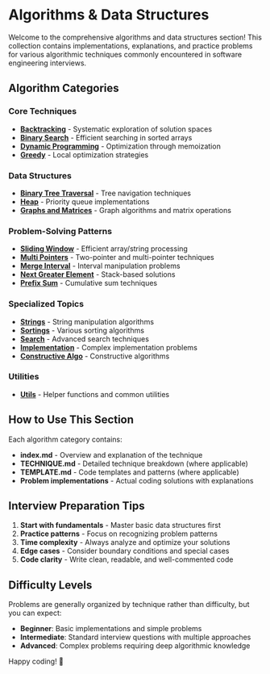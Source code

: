 # Algorithms & Data Structures

Welcome to the comprehensive algorithms and data structures section! This collection contains implementations, explanations, and practice problems for various algorithmic techniques commonly encountered in software engineering interviews.

## Algorithm Categories

### Core Techniques

- **[Backtracking](./Backtracking/)** - Systematic exploration of solution spaces
- **[Binary Search](./Binary%20Search/)** - Efficient searching in sorted arrays
- **[Dynamic Programming](./DynamicProgram/)** - Optimization through memoization
- **[Greedy](./Greedy/)** - Local optimization strategies

### Data Structures

- **[Binary Tree Traversal](./Binary%20Tree%20Traversal/)** - Tree navigation techniques
- **[Heap](./Heap/)** - Priority queue implementations
- **[Graphs and Matrices](./Graphs%20and%20matrices/)** - Graph algorithms and matrix operations

### Problem-Solving Patterns

- **[Sliding Window](./Sliding%20Window/)** - Efficient array/string processing
- **[Multi Pointers](./Multi%20Pointers/)** - Two-pointer and multi-pointer techniques
- **[Merge Interval](./MergeInterval/)** - Interval manipulation problems
- **[Next Greater Element](./Next%20Greater%20Element/)** - Stack-based solutions
- **[Prefix Sum](./Prefix%20Sum/)** - Cumulative sum techniques

### Specialized Topics

- **[Strings](./Strings/)** - String manipulation algorithms
- **[Sortings](./Sortings/)** - Various sorting algorithms
- **[Search](./Search/)** - Advanced search techniques
- **[Implementation](./Implementation/)** - Complex implementation problems
- **[Constructive Algo](./Constructive%20Algo/)** - Constructive algorithms

### Utilities

- **[Utils](./utils/)** - Helper functions and common utilities

## How to Use This Section

Each algorithm category contains:

- **index.md** - Overview and explanation of the technique
- **TECHNIQUE.md** - Detailed technique breakdown (where applicable)
- **TEMPLATE.md** - Code templates and patterns (where applicable)
- **Problem implementations** - Actual coding solutions with explanations

## Interview Preparation Tips

1. **Start with fundamentals** - Master basic data structures first
2. **Practice patterns** - Focus on recognizing problem patterns
3. **Time complexity** - Always analyze and optimize your solutions
4. **Edge cases** - Consider boundary conditions and special cases
5. **Code clarity** - Write clean, readable, and well-commented code

## Difficulty Levels

Problems are generally organized by technique rather than difficulty, but you can expect:

- **Beginner**: Basic implementations and simple problems
- **Intermediate**: Standard interview questions with multiple approaches
- **Advanced**: Complex problems requiring deep algorithmic knowledge

Happy coding! 🚀